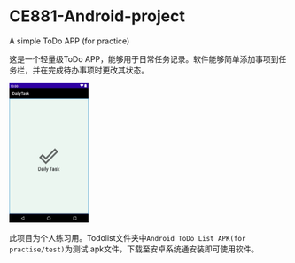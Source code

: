 # CE881-Android-project
A simple ToDo APP (for practice)

这是一个轻量级ToDo APP，能够用于日常任务记录。软件能够简单添加事项到任务栏，并在完成待办事项时更改其状态。

<img src="Todolist/screen shots/Welcome page.jpeg" style="zoom:50%;" />

此项目为个人练习用。Todolist文件夹中`Android ToDo List APK(for practise/test)`为测试.apk文件，下载至安卓系统通安装即可使用软件。
